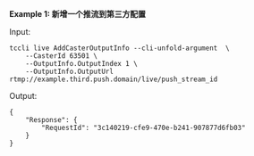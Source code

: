 **Example 1: 新增一个推流到第三方配置**



Input: 

```
tccli live AddCasterOutputInfo --cli-unfold-argument  \
    --CasterId 63501 \
    --OutputInfo.OutputIndex 1 \
    --OutputInfo.OutputUrl rtmp://example.third.push.domain/live/push_stream_id
```

Output: 
```
{
    "Response": {
        "RequestId": "3c140219-cfe9-470e-b241-907877d6fb03"
    }
}
```

